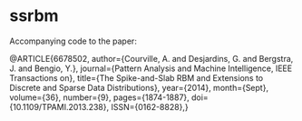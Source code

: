 # ssrbm
Accompanying code to the paper:

@ARTICLE{6678502, 
    author={Courville, A. and Desjardins, G. and Bergstra, J. and Bengio, Y.}, 
    journal={Pattern Analysis and Machine Intelligence, IEEE Transactions on}, 
    title={The Spike-and-Slab RBM and Extensions to Discrete and Sparse Data Distributions}, 
    year={2014}, 
    month={Sept}, 
    volume={36}, 
    number={9}, 
    pages={1874-1887}, 
    doi={10.1109/TPAMI.2013.238}, 
    ISSN={0162-8828},}
